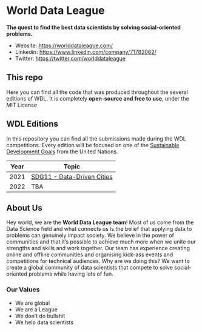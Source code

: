 # World Data League
**The quest to find the best data scientists by solving social-oriented problems.**

- Website: https://worlddataleague.com/
- Linkedin: https://www.linkedin.com/company/71782062/
- Twitter: https://twitter.com/worlddataleague

## This repo
Here you can find all the code that was produced throughout the several editions of WDL. It is completely **open-source and free to use**, under the MIT License

## WDL Editions
In this repository you can find all the submissions made during the WDL competitions.
Every edition will be focused on one of the [Sustainable Development Goals](https://sdgs.un.org/goals) from the United Nations.

| Year | Topic |
| ------ | ------ |
| 2021 | [SDG11 - Data-Driven Cities](https://sdgs.un.org/goals/goal11) |
| 2022 | TBA|

## About Us
Hey world, we are the **World Data League team**!
Most of us come from the Data Science field and what connects us is the belief that applying data to problems can genuinely impact society. We believe in the power of communities and that it’s possible to achieve much more when we unite our strengths and skills and work together.
Our team has experience creating online and offline communities and organising kick-ass events and competitions for technical audiences. Why are we doing this? We want to create a global community of data scientists that compete to solve social-oriented problems while having lots of fun.

### Our Values
- We are global
- We are a League
- We don’t do bullshit
- We help data scientists